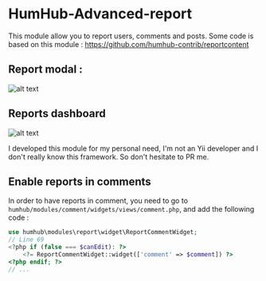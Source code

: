 # HumHub-Advanced-report
This module allow you to report users, comments and posts. Some code is based on this module :
https://github.com/humhub-contrib/reportcontent

## Report modal :
![alt text](https://github.com/Kodmit/HumHub-Advanced-report/blob/main/screenshots/screen1.png?raw=true)

## Reports dashboard
![alt text](https://github.com/Kodmit/HumHub-Advanced-report/blob/main/screenshots/screen2.png?raw=true)

I developed this module for my personal need, I'm not an Yii developer and I don't really know this framework. So don't hesitate to PR me.

## Enable reports in comments
In order to have reports in comment, you need to go to `humhub/modules/comment/widgets/views/comment.php`, and add the following code :

```php
use humhub\modules\report\widget\ReportCommentWidget;
// Line 69
<?php if (false === $canEdit): ?>
    <?= ReportCommentWidget::widget(['comment' => $comment]) ?>
<?php endif; ?>
// ...
```
